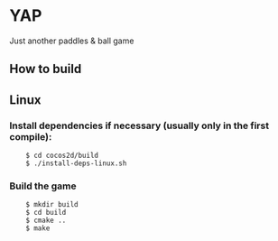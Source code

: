 YAP
===

Just another paddles & ball game

How to build
--------------

## Linux

### Install dependencies if necessary (usually only in the first compile):
        $ cd cocos2d/build
        $ ./install-deps-linux.sh

### Build the game
        $ mkdir build
        $ cd build
        $ cmake ..
        $ make
